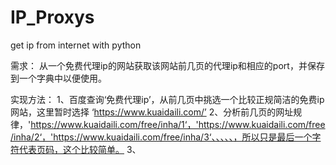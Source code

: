 # IP_Proxys
get ip from internet with python

需求：
从一个免费代理ip的网站获取该网站前几页的代理ip和相应的port，并保存到一个字典中以便使用。

实现方法：
1、百度查询‘免费代理ip’，从前几页中挑选一个比较正规简洁的免费ip网站，这里暂时选择 ‘https://www.kuaidaili.com/’
2、分析前几页的网址规律，'https://www.kuaidaili.com/free/inha/1‘，'https://www.kuaidaili.com/free/inha/2‘，'https://www.kuaidaili.com/free/inha/3‘、、、、、，所以只是最后一个字符代表页码，这个比较简单。
3、

